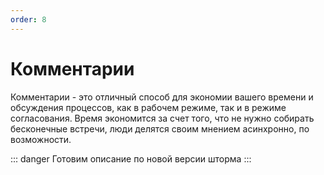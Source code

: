 ```yaml
---
order: 8
---
```


# Комментарии

Комментарии - это отличный способ для экономии вашего времени и обсуждения процессов, как в рабочем режиме, так и в режиме согласования. Время экономится за счет того, что не нужно собирать бесконечные встречи, люди делятся своим мнением асинхронно, по возможности.


::: danger
Готовим описание по новой версии шторма
:::
